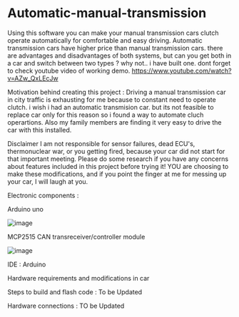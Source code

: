 # Automatic-manual-transmission
Using this software you can make your manual transmission cars clutch operate automatically for comfortable and easy driving.
Automatic transmission cars have higher price than manual transmission cars. there are advantages and disadvantages of both systems,
but can you get both in a car and switch between two types ?
why not.. i have built one. dont forget to check youtube video of working demo.
https://www.youtube.com/watch?v=AZw_QxLEcJw


Motivation behind creating this project :
Driving a manual transmission car in city traffic is exhausting for me because to constant need to operate clutch. i wish i had an automatic transmision car. but its not feasible to replace car only for this reason so i found a way to automate cluch operartions. Also my family members are finding it very easy to drive the car with this installed.

Disclaimer
I am not responsible for sensor failures, dead ECU's,
thermonuclear war, or you getting fired, because your car did not start for that important meeting. Please
do some research if you have any concerns about features included in this project
before trying it! YOU are choosing to make these modifications, and if
you point the finger at me for messing up your car, I will laugh at you.
 
 Electronic components : 
 
 Arduino uno
 
 ![image](https://user-images.githubusercontent.com/82696402/136696069-b71e56aa-8f2d-40d0-af66-5268ab15afb2.png)

MCP2515 CAN transreceiver/controller module

![image](https://user-images.githubusercontent.com/82696402/136696107-5cb6c00e-2edd-4323-a36e-70097240ca4d.png)

IDE : Arduino

Hardware requirements and modifications in car

Steps to build and flash code :
To be Updated

Hardware connections :
TO be Updated


